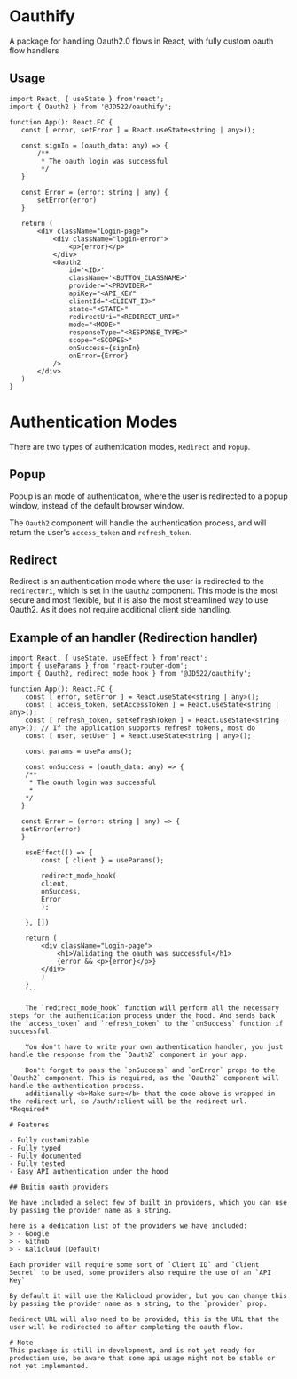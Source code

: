 # Oauthify

 A package for handling Oauth2.0 flows in React, with fully custom oauth flow handlers

 ## Usage

 ```tsx
 import React, { useState } from'react';
 import { Oauth2 } from '@JD522/oauthify';

 function App(): React.FC {
    const [ error, setError ] = React.useState<string | any>();

    const signIn = (oauth_data: any) => {
        /**
         * The oauth login was successful
         */
    }

    const Error = (error: string | any) {
        setError(error)
    }

    return (
        <div className="Login-page">
            <div className="login-error">
                <p>{error}</p>
            </div>
            <Oauth2
                id='<ID>'
                className='<BUTTON_CLASSNAME>'
                provider="<PROVIDER>"
                apiKey="<API_KEY" 
                clientId="<CLIENT_ID>" 
                state="<STATE>"
                redirectUri="<REDIRECT_URI>"
                mode="<MODE>"
                responseType="<RESPONSE_TYPE>"
                scope="<SCOPES>"
                onSuccess={signIn} 
                onError={Error}
            />
        </div>                 
    )
 }

````

# Authentication Modes
There are two types of authentication modes, `Redirect` and `Popup`.

## Popup
Popup is an mode of authentication, where the user is redirected to a popup window, instead of the default browser window. 

The `Oauth2` component will handle the authentication process, and will return the user's `access_token` and `refresh_token`.

## Redirect
Redirect is an authentication mode where the user is redirected to the `redirectUri`, which is set in the `Oauth2` component. This mode is the most secure and most flexible, but it is also the most streamlined way to use Oauth2. As it does not require additional client side handling.

## Example of an handler (Redirection handler)
```tsx
import React, { useState, useEffect } from'react';
import { useParams } from 'react-router-dom';
import { Oauth2, redirect_mode_hook } from '@JD522/oauthify';

function App(): React.FC {
    const [ error, setError ] = React.useState<string | any>();
    const [ access_token, setAccessToken ] = React.useState<string | any>();
    const [ refresh_token, setRefreshToken ] = React.useState<string | any>(); // If the application supports refresh tokens, most do
    const [ user, setUser ] = React.useState<string | any>();

    const params = useParams();

    const onSuccess = (oauth_data: any) => {
    /**
     * The oauth login was successful
     * 
    */
   }

   const Error = (error: string | any) => {
   setError(error)
   }

    useEffect(() => {
        const { client } = useParams();

        redirect_mode_hook(
        client,
        onSuccess,
        Error
        );

    }, [])

    return (
        <div className="Login-page">
            <h1>Validating the oauth was successful</h1>
            {error && <p>{error}</p>}
        </div>
        )
    }
    ```

    The `redirect_mode_hook` function will perform all the necessary steps for the authentication process under the hood. And sends back the `access_token` and `refresh_token` to the `onSuccess` function if successful.

    You don't have to write your own authentication handler, you just handle the response from the `Oauth2` component in your app.

    Don't forget to pass the `onSuccess` and `onError` props to the `Oauth2` component. This is required, as the `Oauth2` component will handle the authentication process.
    additionally <b>Make sure</b> that the code above is wrapped in the redirect url, so /auth/:client will be the redirect url. *Required*

# Features
 
- Fully customizable
- Fully typed
- Fully documented
- Fully tested
- Easy API authentication under the hood

## Buitin oauth providers

We have included a select few of built in providers, which you can use by passing the provider name as a string.

here is a dedication list of the providers we have included:
> - Google
> - Github
> - Kalicloud (Default)

Each provider will require some sort of `Client ID` and `Client Secret` to be used, some providers also require the use of an `API Key`

By default it will use the Kalicloud provider, but you can change this by passing the provider name as a string, to the `provider` prop.

Redirect URL will also need to be provided, this is the URL that the user will be redirected to after completing the oauth flow.

# Note
This package is still in development, and is not yet ready for production use, be aware that some api usage might not be stable or not yet implemented.

